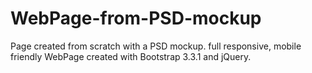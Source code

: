 # WebPage-from-PSD-mockup
Page created from scratch with a PSD mockup.
full responsive, mobile friendly WebPage created with Bootstrap 3.3.1 and jQuery. 
